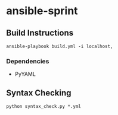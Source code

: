 # ansible-sprint

## Build Instructions

	ansible-playbook build.yml -i localhost,

### Dependencies

* PyYAML

## Syntax Checking

```
python syntax_check.py *.yml
```

